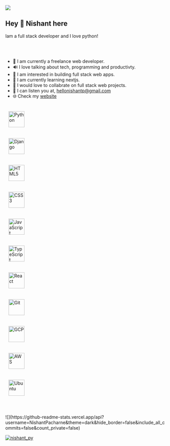 ![](https://pbs.twimg.com/profile_banners/1546691207056617473/1657595461/1500x500)

## **Hey 👋 Nishant here**
Iam a full stack developer and I love python!

<br>
<br>

- 💪 I am currently a freelance web developer.
- 🔊 I love talking about tech, programming and productivty.
- 👀 I am interested in building full stack web apps.
- 🌱 I am currently learning nextjs.
- 💞 I would love to collabrate on full stack web projects.
- 📩 I can listen you at, hellonishantp@gmail.com
- 🌐 Check my [website](https://nishantp.vercel.app)




<p style="display: flex;" align="left"><!-- .element: style="display: flex;" -->

<a href="#" target="_blank"><img style="margin: 10px" src="https://profilinator.rishav.dev/skills-assets/python-original.svg" alt="Python" height="50" /></a>  

<a href="#" target="_blank"><img style="margin: 10px" src="https://cdn.icon-icons.com/icons2/2107/PNG/512/file_type_django_icon_130645.png" alt="Django" height="50" /></a>  

<a href="#" target="_blank"><img style="margin: 10px" src="https://profilinator.rishav.dev/skills-assets/html5-original-wordmark.svg" alt="HTML5" height="50" /></a>  

<a href="#" target="_blank"><img style="margin: 10px" src="https://profilinator.rishav.dev/skills-assets/css3-original-wordmark.svg" alt="CSS3" height="50" /></a>  

<a href="#" target="_blank"><img style="margin: 10px" src="https://profilinator.rishav.dev/skills-assets/javascript-original.svg" alt="JavaScript" height="50" /></a>  

<a href="#" target="_blank"><img style="margin: 10px" src="https://profilinator.rishav.dev/skills-assets/typescript-original.svg" alt="TypeScript" height="50" /></a>  

<a href="#" target="_blank"><img style="margin: 10px" src="https://profilinator.rishav.dev/skills-assets/react-original-wordmark.svg" alt="React" height="50" /></a>  

<a href="#" target="_blank"><img style="margin: 10px" src="https://profilinator.rishav.dev/skills-assets/git-scm-icon.svg" alt="Git" height="50" /></a>  

<a href="#" target="_blank"><img style="margin: 10px" src="https://profilinator.rishav.dev/skills-assets/google_cloud-icon.svg" alt="GCP" height="50" /></a>  

<a href="#" target="_blank"><img style="margin: 10px" src="https://upload.wikimedia.org/wikipedia/commons/thumb/5/5c/AWS_Simple_Icons_AWS_Cloud.svg/768px-AWS_Simple_Icons_AWS_Cloud.svg.png?20191001220601" alt="AWS" height="50" /></a>  

<a href="#" target="_blank"><img style="margin: 10px" src="https://upload.wikimedia.org/wikipedia/commons/thumb/a/ab/Logo-ubuntu_cof-orange-hex.svg/1200px-Logo-ubuntu_cof-orange-hex.svg.png" alt="Ubuntu" height="50" /></a>  


</p>
<br>
<br>
![](https://github-readme-stats.vercel.app/api?username=NishantPacharne&theme=dark&hide_border=false&include_all_commits=false&count_private=false)



<p align="left"> <a href="https://twitter.com/nishant_py" target="blank"><img src="https://img.shields.io/twitter/follow/nishant_py?logo=twitter&style=for-the-badge" alt="nishant_py" /></a> </p>

